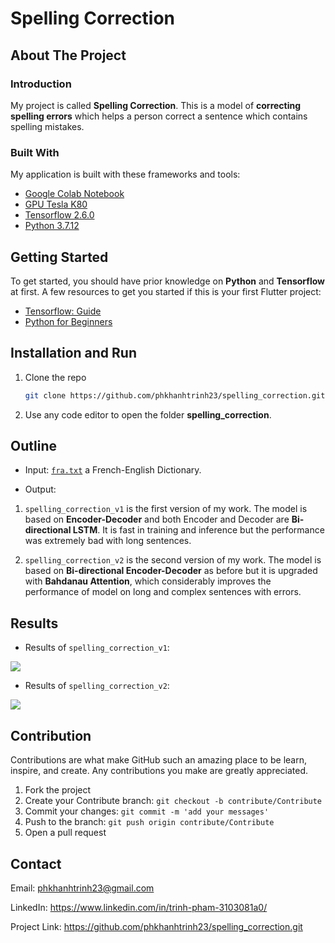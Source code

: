 # Spelling Correction


## About The Project


### Introduction

My project is called **Spelling Correction**. This is a model of **correcting spelling errors** which helps a person correct a sentence which contains spelling mistakes.


### Built With

My application is built with these frameworks and tools:
* [Google Colab Notebook](https://colab.research.google.com/)
* [GPU Tesla K80](https://www.nvidia.com/en-gb/data-center/tesla-k80/)
* [Tensorflow 2.6.0](https://github.com/tensorflow/tensorflow/releases/tag/v2.6.0)
* [Python 3.7.12](https://www.python.org/downloads/release/python-3712/)


## Getting Started

To get started, you should have prior knowledge on **Python** and **Tensorflow** at first. A few resources to get you started if this is your first Flutter project:

- [Tensorflow: Guide](https://www.tensorflow.org/guide)
- [Python for Beginners](https://www.python.org/about/gettingstarted/)


## Installation and Run

1. Clone the repo

   ```sh
   git clone https://github.com/phkhanhtrinh23/spelling_correction.git
   ```
  
2. Use any code editor to open the folder **spelling_correction**.


## Outline

- Input: [`fra.txt`](http://www.manythings.org/anki/) a French-English Dictionary.

- Output:
1. `spelling_correction_v1` is the first version of my work. The model is based on **Encoder-Decoder** and both Encoder and Decoder are **Bi-directional LSTM**. It is fast in training and inference but the performance was extremely bad with long sentences.

2. `spelling_correction_v2` is the second version of my work. The model is based on **Bi-directional Encoder-Decoder** as before but it is upgraded with **Bahdanau Attention**, which considerably improves the performance of model on long and complex sentences with errors.


## Results
- Results of `spelling_correction_v1`:
<img src="https://github.com/phkhanhtrinh23/results/output_2.png">

- Results of `spelling_correction_v2`:
<img src="https://github.com/phkhanhtrinh23/results/result_4.png">


## Contribution

Contributions are what make GitHub such an amazing place to be learn, inspire, and create. Any contributions you make are greatly appreciated.

1. Fork the project
2. Create your Contribute branch: `git checkout -b contribute/Contribute`
3. Commit your changes: `git commit -m 'add your messages'`
4. Push to the branch: `git push origin contribute/Contribute`
5. Open a pull request


## Contact

Email: phkhanhtrinh23@gmail.com

LinkedIn: https://www.linkedin.com/in/trinh-pham-3103081a0/

Project Link: https://github.com/phkhanhtrinh23/spelling_correction.git

